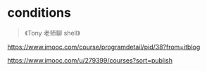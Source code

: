 # conditions


> 《Tony 老师聊 shell》

https://www.imooc.com/course/programdetail/pid/38?from=itblog

https://www.imooc.com/u/279399/courses?sort=publish


